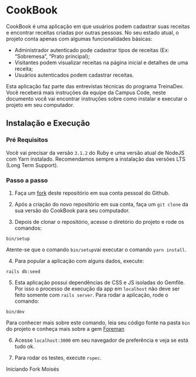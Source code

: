 # CookBook

CookBook é uma aplicação em que usuários podem cadastrar suas receitas e
encontrar receitas criadas por outras pessoas. No seu estado atual, o projeto
conta apenas com algumas funcionalidades básicas:

- Administrador autenticado pode cadastrar tipos de receitas (Ex: “Sobremesa”,
“Prato principal);
- Visitantes podem visualizar receitas na página inicial e detalhes de uma receita;
- Usuários autenticados podem cadastrar receitas.

Esta aplicação faz parte das entrevistas técnicas do programa TreinaDev. Você receberá mais instruções da equipe da Campus Code, neste documento você vai encontrar instruções sobre como instalar e executar o projeto em seu computador.

## Instalação e Execução

### Pré Requisitos

Você vai precisar da versão `3.1.2` do Ruby e uma versão atual de NodeJS com Yarn instalado. Recomendamos sempre a instalação das versões LTS (Long Term Support).

### Passo a passo

1. Faça um [fork](https://docs.github.com/pt/get-started/quickstart/fork-a-repo#forking-a-repository) deste repositório em sua conta pessoal do Github.

2. Após a criação do novo repositório em sua conta, faça um  `git clone` da sua versão do CookBook para seu computador. 

3. Depois de clonar o repositório, acesse o diretório do projeto e rode os comandos:

```
bin/setup
```

Atente-se que o comando `bin/setup`vai executar o comando `yarn install`. 


4. Para popular a aplicação com alguns dados, execute:

```
rails db:seed
```


5. Esta aplicação possui dependências de CSS e JS isoladas do Gemfile. Por isso o processo de execução da app em `localhost` não deve ser feito somente com `rails server`. Para rodar a aplicação, rode o comando:

```
bin/dev
```

Para conhecer mais sobre este comando, leia seu código fonte na pasta `bin` do projeto e conheça mais sobre a gem [Foreman](https://github.com/ddollar/foreman)

6. Acesse `localhost:3000` em seu navegador de preferência e veja se está tudo ok.

7. Para rodar os testes, execute `rspec`.

Iniciando Fork Moisés